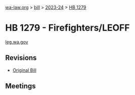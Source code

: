 [wa-law.org](/) > [bill](/bill/) > [2023-24](/bill/2023-24/) > [HB 1279](/bill/2023-24/hb/1279/)

# HB 1279 - Firefighters/LEOFF
[leg.wa.gov](https://app.leg.wa.gov/billsummary?BillNumber=1279&Year=2023&Initiative=false)

## Revisions
* [Original Bill](1/)

## Meetings